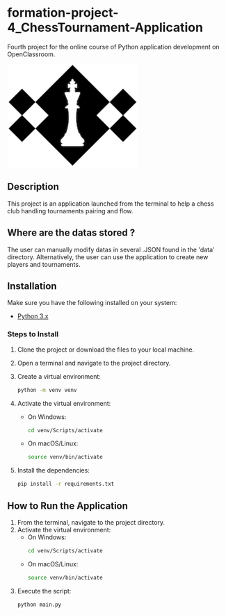 # formation-project-4_ChessTournament-Application

Fourth project for the online course of Python application development on OpenClassroom.

<img alt="Logo of the chess application" height="238" src="images%2F0-LOGO.png" title="Logo of the chess application" width="300"/>

## Description

This project is an application launched from the terminal to help a chess club handling tournaments pairing and flow.

## Where are the datas stored ?

The user can manually modify datas in several .JSON found in the 'data' directory.
Alternatively, the user can use the application to create new players and tournaments.

## Installation

Make sure you have the following installed on your system:

- [Python 3.x](https://www.python.org/downloads/)


### Steps to Install

1. Clone the project or download the files to your local machine.
2. Open a terminal and navigate to the project directory.
3. Create a virtual environment:
    ```bash
    python -m venv venv
    ```
4. Activate the virtual environment:
    - On Windows:
        ```bash
        cd venv/Scripts/activate
        ```
    - On macOS/Linux:
        ```bash
        source venv/bin/activate
        ```
      
5. Install the dependencies:
    ```bash
    pip install -r requirements.txt
    ```

## How to Run the Application
1. From the terminal, navigate to the project directory.
2. Activate the virtual environment:
    - On Windows:
        ```bash
        cd venv/Scripts/activate
        ```
    - On macOS/Linux:
        ```bash
        source venv/bin/activate
        ```
3. Execute the script:
    ```bash
    python main.py
    ```
   